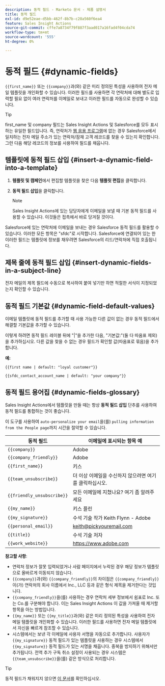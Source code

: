 ```yaml
---
description: 동적 필드 - Marketo 문서 - 제품 설명서
title: 동적 필드
exl-id: d9e52eae-d5bb-462f-8b7b-c28a560f6ea4
feature: Sales Insight Actions
source-git-commit: cffe7a8734f79f887f3aad017a16fad4f04cda74
workflow-type: tm+mt
source-wordcount: '555'
ht-degree: 0%

---
```


# 동적 필드 {#dynamic-fields}

`{{first_name}}` 또는 `{{company}}`과(와) 같은 미리 정의된 특성을 사용하여 전자 메일 템플릿을 개인화할 수 있습니다. 이러한 필드를 사용하면 각 연락처에 대해 별도로 입력할 필요 없이 여러 연락처를 이메일로 보내고 이러한 필드를 자동으로 완성할 수 있습니다.

>[!TIP]
>
>first_name 및 company 필드는 Sales Insight Actions 및 Salesforce를 모두 표시하는 유일한 필드입니다. 즉, 연락처가 [웹 응용 프로그램](https://toutapp.com/login)에 없는 경우 Salesforce에서 일치하는 전자 메일 주소가 있는 연락처/잠재 고객 레코드를 찾을 수 있는지 확인합니다. 그런 다음 해당 레코드의 정보를 사용하여 필드를 채웁니다.

## 템플릿에 동적 필드 삽입 {#insert-a-dynamic-field-into-a-template}

1. **템플릿 및 캠페인**&#x200B;에서 편집할 템플릿을 찾은 다음 **템플릿 편집**&#x200B;을 클릭합니다.

1. **동적 필드 삽입**&#x200B;을 클릭합니다.

   >[!NOTE]
   >
   >Sales Insight Actions에 있는 담당자에게 이메일을 보낼 때 기본 동적 필드를 사용할 수 있습니다. 이것들은 접촉에서 바로 당겨질 것이다.

Salesforce에 있는 연락처에 이메일을 보내는 경우 Salesforce 동적 필드를 활용할 수 있습니다. 이러한 모든 항목은 &quot;sfdc&quot;로 시작합니다. Salesforce에 연결되어 있는 한 이러한 필드는 템플릿에 정보를 채우려면 Salesforce의 리드/연락처에 직접 호출됩니다.

## 제목 줄에 동적 필드 삽입 {#insert-dynamic-fields-in-a-subject-line}

전자 메일의 제목 필드에 수동으로 복사하여 붙여 넣기만 하면 적절한 서식이 지정되었는지 확인할 수 있습니다.

## 동적 필드 기본값 {#dynamic-field-default-values}

이메일 템플릿에 동적 필드를 추가할 때 사용 가능한 다른 값이 없는 경우 동적 필드에서 해결할 기본값을 추가할 수 있습니다.

이렇게 하려면 동적 필드 레이블 뒤에 &quot;|&quot;을 추가한 다음, &quot;기본값:&quot;(둘 다 따옴표 제외)을 추가하십시오. 다른 값을 찾을 수 없는 경우 필드가 확인할 값(따옴표로 묶음)을 추가합니다.

**예:**

`{{first name | default: "loyal customer"}}`

`{{sfdc_contact_account_name | default: "your company"}}`

## 동적 필드 용어집 {#dynamic-fields-glossary}

Sales Insight Actions에서 템플릿을 만들 때는 항상 **동적 필드 삽입** 단추를 사용하여 동적 필드를 통합하는 것이 좋습니다.

이 도구를 사용하여 `auto-personalize your email`을(를) `pulling information from the People page`까지 시간을 절약할 수 있습니다.

| 동적 필드 | 이메일에 표시되는 항목 예 |
|---|---|
| `{{company}}` | Adobe |
| `{{company_friendly}}` | Adobe |
| `{{first_name}}` | 키스 |
| `{{team_unsubscribe}}` | 더 이상 이메일을 수신하지 않으려면 여기를 클릭하십시오. |
| `{{friendly_unsubscribe}}` | 모든 이메일에 지쳤나요? 여기 좀 알려주세요 |
| `{{my_name}}` | 키스 플린 |
| `{{my_signature}}` | 수석 기술 작가 Keith Flynn - Adobe |
| `{{personal_email}}` | keith@pickyouremail.com |
| `{{title}}` | 수석 기술 저자 |
| `{{work_website}}` | https://www.adobe.com |

**참고할 사항**:

* 연락처 정보가 잘못 입력되었거나 사람 페이지에서 누락된 경우 해당 정보가 템플릿으로 올바르게 이동되지 않습니다.
* `{{company}}`과(와) `{{company_friendly}}`의 차이점은 `{{company_friendly}}`이(가) 연락처의 회사 이름에서 Inc., LLC 등과 같은 형식 제목을 제거한다는 것입니다.
* `{{company_friendly}}`을(를) 사용하는 경우 연락처 세부 정보에서 쉼표로 Inc. 또는 Co.를 구분해야 합니다. 이는 Sales Insight Actions 이 값을 가져올 때 제거할 항목을 아는 방법입니다.
* `{{my_name}}` 또는 `{{my_title}}`과(와) 같은 미리 정의된 특성을 사용하여 전자 메일 템플릿을 개인화할 수 있습니다. 이러한 필드를 사용하면 전자 메일 템플릿에서 자신을 빠르게 참조할 수 있습니다.
* 시스템에서는 보낸 각 이메일에 사용자 서명을 자동으로 추가합니다. 사용자가 `{{my_signature}}` 동적 필드가 있는 템플릿을 사용하는 경우 시스템에서 `{{my_signature}}` 동적 필드가 있는 서명을 채웁니다. 중복을 방지하기 위해서만 추가됩니다. 전역 추가 구독 취소 설정이 사용되는 경우 시스템은 `{{team_unsubscribe}}`을(를) 같은 방식으로 처리합니다.

>[!TIP]
>
>동적 필드가 채워지지 않으면 [이 문서](/help/marketo/product-docs/marketo-sales-insight/actions/faq/why-arent-my-dynamic-fields-filling-out.md)를 확인하십시오.
